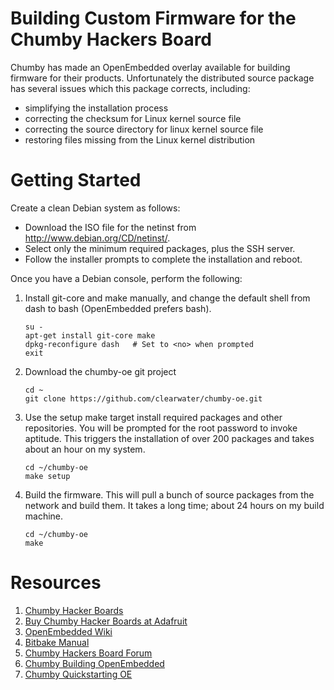 Building Custom Firmware for the Chumby Hackers Board
=====================================================

Chumby has made an OpenEmbedded overlay available for building firmware for
their products. Unfortunately the distributed source package has several issues
which this package corrects, including:

* simplifying the installation process
* correcting the checksum for Linux kernel source file
* correcting the source directory for linux kernel source file
* restoring files missing from the Linux kernel distribution

Getting Started
===============

Create a clean Debian system as follows:

* Download the ISO file for the netinst from http://www.debian.org/CD/netinst/.
* Select only the minimum required packages, plus the SSH server.
* Follow the installer prompts to complete the installation and reboot.

Once you have a Debian console, perform the following:

1. Install git-core and make manually, and change the default shell from dash to bash (OpenEmbedded prefers bash).

    ```
    su -
    apt-get install git-core make
    dpkg-reconfigure dash   # Set to <no> when prompted
    exit
   ```

1. Download the chumby-oe git project

    ```
    cd ~
    git clone https://github.com/clearwater/chumby-oe.git 
    ```

1. Use the setup make target install required packages and other repositories. You will be prompted for the root password to invoke aptitude. This triggers the installation of over 200 packages and takes about an hour on my system.

    ```
    cd ~/chumby-oe
    make setup
    ```

1. Build the firmware.  This will pull a bunch of source packages from the network and build them.  It takes a long time; about 24 hours on my build machine.

    ```
    cd ~/chumby-oe
    make
    ```

Resources
=========

1.  [Chumby Hacker Boards](http://wiki.chumby.com/index.php/Chumby_hacker_board_beta)
2.  [Buy Chumby Hacker Boards at Adafruit](http://www.adafruit.com/category/46)
3.  [OpenEmbedded Wiki](http://www.openembedded.org/index.php/Main_Page)
4.  [Bitbake Manual](http://bitbake.berlios.de/manual/)
5.  [Chumby Hackers Board Forum](http://forum.chumby.com/viewforum.php?id=20)
6.  [Chumby Building OpenEmbedded](http://wiki.chumby.com/index.php/Building_OpenEmbedded_%28Beta%29)
7.  [Chumby Quickstarting OE](http://wiki.chumby.com/index.php/Quickstarting_OE)
